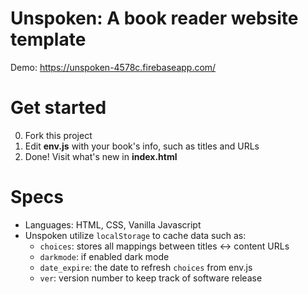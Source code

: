 # Unspoken: A book reader website template
Demo: https://unspoken-4578c.firebaseapp.com/

# Get started
0. Fork this project
1. Edit **env.js** with your book's info, such as titles and URLs
2. Done! Visit what's new in **index.html**

# Specs
- Languages: HTML, CSS, Vanilla Javascript
- Unspoken utilize `localStorage` to cache data such as:
  - `choices`: stores all mappings between titles <-> content URLs
  - `darkmode`: if enabled dark mode
  - `date_expire`: the date to refresh `choices` from env.js
  - `ver`: version number to keep track of software release